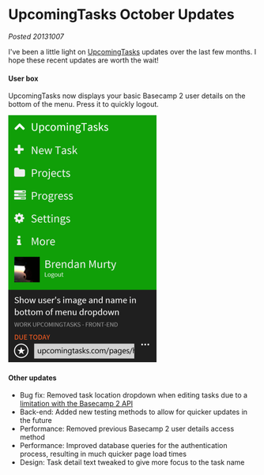 # UpcomingTasks October Updates

*Posted 20131007*

I've been a little light on [UpcomingTasks](http://upcomingtasks.com/) updates over the last few months. I hope these recent updates are worth the wait!

#### User box

UpcomingTasks now displays your basic Basecamp 2 user details on the bottom of the menu. Press it to quickly logout.

![New user box](/images/brendan/user-box.png)

#### Other updates

- Bug fix: Removed task location dropdown when editing tasks due to a [limitation with the Basecamp 2 API](https://groups.google.com/forum/#!topic/37signals-api/izva7VKx0LQ)
- Back-end: Added new testing methods to allow for quicker updates in the future
- Performance: Removed previous Basecamp 2 user details access method
- Performance: Improved database queries for the authentication process, resulting in much quicker page load times
- Design: Task detail text tweaked to give more focus to the task name
